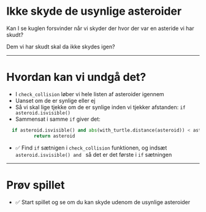 # Ikke skyde de usynlige asteroider

Kan I se kuglen forsvinder når vi skyder der hvor der var en asteride vi har skudt?

Dem vi har skudt skal da ikke skydes igen?

---

# Hvordan kan vi undgå det?

* I `check_collision` løber vi hele listen af asteroider igennem
* Uanset om de er synlige eller ej
* Så vi skal lige tjekke om de er synlige inden vi tjekker afstanden: `if asteroid.isvisible()`
* Sammensat i samme `if` giver det:

```python
  if asteroid.isvisible() and abs(with_turtle.distance(asteroid)) < asteroid.radius:
          return asteroid
```


- ✅ Find `if` sætnigen i `check_collision` funktionen, og indsæt `asteroid.isvisible() and ` så det er det første i `if` sætningen

--- 

# Prøv spillet

- ✅ Start spillet og se om du kan skyde udenom de usynlige asteroider


